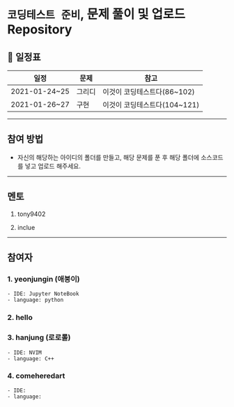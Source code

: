 #  `코딩테스트 준비`, 문제 풀이 및 업로드 Repository




## 📅 일정표 

|일정      |     문제| 참고 |
|--------|----------|-----|
|2021-01-24~25|그리디|이것이 코딩테스트다(86~102)|
|2021-01-26~27|구현|이것이 코딩테스트다(104~121)|


---

## 참여 방법
- 자신의 해당하는 아이디의 폴더를 만들고, 해당 문제를 푼 후 해당 폴더에 소스코드를 넣고 업로드 해주세요. 

---
## 멘토

1. tony9402

2. inclue


---
## 참여자

### 1. yeonjungin (애붕이)
    - IDE: Jupyter NoteBook
    - language: python


### 2. hello


### 3. hanjung (로로롤)
    - IDE: NVIM
    - language: C++

### 4. comeheredart
    - IDE:
    - language:

